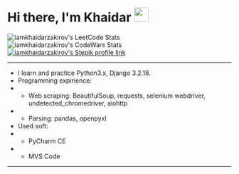 <h1 align="lesf">Hi there, I'm Khaidar</a> 
<img src="https://github.com/blackcater/blackcater/raw/main/images/Hi.gif" height="32"/></h1>

![iamkhaidarzakirov's LeetCode Stats](https://leetcode-stats.vercel.app/api?username=iamkhaidarzakirov&theme=Light)
![iamkhaidarzakirov's CodeWars Stats](https://www.codewars.com/users/iamkhaidarzakirov/badges/large)
[![iamkhaidarzakirov's Stepik profile link](https://stepik.org/static/frontend/topbar_logo.svg)](https://stepik.org/users/505469202)

<hr>

- I learn and practice Python3.x, Django 3.2.18.
- Programming expirience:
- - Web scraping: BeautifulSoup, requests, selenium webdriver, undetected_chromedriver, aiohttp
- - Parsing: pandas, openpyxl
- Used soft:
- - PyCharm CE
- - MVS Code
<hr>


